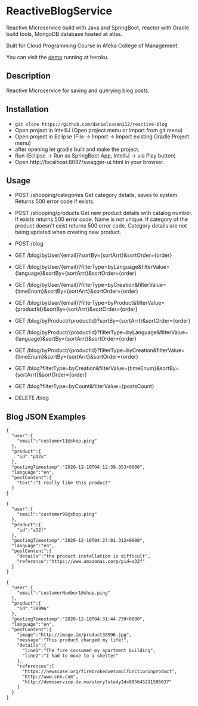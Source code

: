 # ReactiveBlogService

Reactive Microservice build with Java and SpringBoot, reactor with Gradle build tools, MongoDB database hosted at atlas.

Built for Cloud Programming Course in Afeka College of Management.

You can visit the <a href="https://reactive-blog-service.herokuapp.com/webjars/swagger-ui/index.html?configUrl=/v3/api-docs/swagger-config#/blog-controller/getAllPosts">demo</a> running at heroku.


## Description

Reactive Microservice for saving and querying blog posts.

## Installation

* `git clone https://github.com/danielsason112/reactive-blog`
* Open project in IntelliJ (Open project menu or import from git menu)
* Open project in Eclipse (File -> Import -> Import existing Gradle Project menu)
* after opening let gradle built and make the project.
* Run (Eclipse -> Run as SpringBoot App, IntelliJ -> via Play button)
* Open http://localhost:8087/swagger-ui.html in your browser.

## Usage

- POST /shopping/categories
 Get category details, saves to system.
 Returns 500 error code if exists.
- POST /shopping/products
 Get new product details with catalog number. If exists returns 500 error code.
 Name is not unique.
 If category of the product doesn't exist returns 500 error code.
 Category details are not being updated when creating new product.

- POST /blog

- GET /blog/byUser/{email}?sortBy={sortArrt}&sortOrder={order}
  
- GET /blog/byUser/{email}?filterType=byLanguage&filterValue={language}&sortBy={sortArrt}&sortOrder={order}

- GET /blog/byUser/{email}?filterType=byCreation&filterValue={timeEnum}&sortBy={sortArrt}&sortOrder={order}
  
- GET /blog/byUser/{email}?filterType=byProduct&filterValue={productId}&sortBy={sortArrt}&sortOrder={order}

- GET /blog/byProduct/{productId}?sortBy={sortArrt}&sortOrder={order}

- GET /blog/byProduct/{productId}?filterType=byLanguage&filterValue={language}&sortBy={sortArrt}&sortOrder={order}

- GET /blog/byProduct/{productId}?filterType=byCreation&filterValue={timeEnum}&sortBy={sortArrt}&sortOrder={order}
  
- GET /blog?filterType=byCreation&filterValue={timeEnum}&sortBy={sortArrt}&sortOrder={order}

- GET /blog?filterType=byCount&filterValue={postsCount}
  
- DELETE /blog

## Blog JSON Examples
    {
      "user":{
        "email":"customer11@shop.ping"
      }, 
      "product":{
        "id":"p12x"
      },  
      "postingTimestamp":"2020-12-10T04:12:39.053+0000", 
      "language":"en", 
      "postContent":{
        "text":"I really like this product"
      }
    }
    
    {
      "user":{
        "email":"customer98@shop.ping"
      }, 
      "product":{
        "id":"a32f"
      }, 
      "postingTimestamp":"2020-12-10T04:27:01.312+0000", 
      "language":"en", 
      "postContent":{
        "details":"the product installation is difficult", 
        "reference":"https://www.amazonas.corp/pid=a32f"
      }
    }
    
    {
      "user":{
        "email":"customerNumber1@shop.ping"
      }, 
      "product":{
        "id":"38996"
      },  
      "postingTimestamp":"2020-12-10T04:31:44.739+0000", 
      "language":"en", 
      "postContent":{
        "image":"http://image.im/product38996.jpg", 
        "message":"This product changed my life!", 
        "details":{
          "line1":"The fire consumed my apartment building",
          "line2":"I had to move to a shelter"
        }, 
        "references":[
          "https://newscase.org/firebrokeduetomulfunctioninproduct", 
          "http://www.cnn.com", 
          "http://demoservice.de.mo/story?stodyId=985645211596037"
        ]
      }
    }
